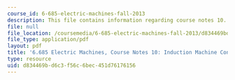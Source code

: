 ```yaml
---
course_id: 6-685-electric-machines-fall-2013
description: This file contains information regarding course notes 10.
file: null
file_location: /coursemedia/6-685-electric-machines-fall-2013/d834469bd6c3f56c6bec451d76176156_MIT6_685F13_chapter10.pdf
file_type: application/pdf
layout: pdf
title: '6.685 Electric Machines, Course Notes 10: Induction Machine Control and Simulation'
type: resource
uid: d834469b-d6c3-f56c-6bec-451d76176156
---
```

